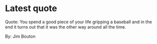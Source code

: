 # Latest quote 

Quote: You spend a good piece of your life gripping a baseball and in the end it turns out that it was the other way around all the time. 

By: Jim Bouton